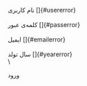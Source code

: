 نام کاربری []{#usererror}\
\
کلمه‌ی عبور []{#passerror}\
\
ایمیل []{#emailerror}\
\
سال تولد []{#yearerror}\
\

ورود
